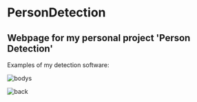 # PersonDetection

## Webpage for my personal project 'Person Detection'

Examples of my detection software:

![bodys](https://user-images.githubusercontent.com/59435177/108675896-99ca5500-7511-11eb-90bb-1c5c81e4c4ce.png)

![back](https://user-images.githubusercontent.com/59435177/108677060-58d34000-7513-11eb-8d28-6c170e3c2018.png)


